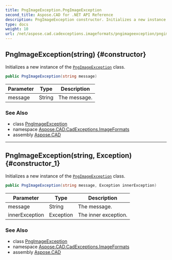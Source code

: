 ```yaml
---
title: PngImageException.PngImageException
second_title: Aspose.CAD for .NET API Reference
description: PngImageException constructor. Initializes a new instance of the PngImageException class
type: docs
weight: 10
url: /net/aspose.cad.cadexceptions.imageformats/pngimageexception/pngimageexception/
---
```

## PngImageException(string) {#constructor}

Initializes a new instance of the [`PngImageException`](../) class.

```csharp
public PngImageException(string message)
```

| Parameter | Type | Description |
| --- | --- | --- |
| message | String | The message. |

### See Also

* class [PngImageException](../)
* namespace [Aspose.CAD.CadExceptions.ImageFormats](../../pngimageexception/)
* assembly [Aspose.CAD](../../../)

---

## PngImageException(string, Exception) {#constructor_1}

Initializes a new instance of the [`PngImageException`](../) class.

```csharp
public PngImageException(string message, Exception innerException)
```

| Parameter | Type | Description |
| --- | --- | --- |
| message | String | The message. |
| innerException | Exception | The inner exception. |

### See Also

* class [PngImageException](../)
* namespace [Aspose.CAD.CadExceptions.ImageFormats](../../pngimageexception/)
* assembly [Aspose.CAD](../../../)


